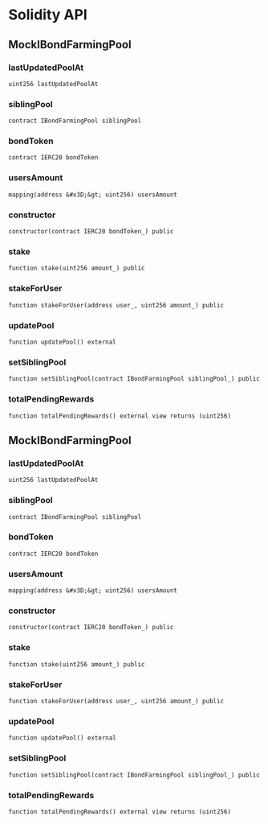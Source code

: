 # Solidity API

## MockIBondFarmingPool

### lastUpdatedPoolAt

```solidity
uint256 lastUpdatedPoolAt
```

### siblingPool

```solidity
contract IBondFarmingPool siblingPool
```

### bondToken

```solidity
contract IERC20 bondToken
```

### usersAmount

```solidity
mapping(address &#x3D;&gt; uint256) usersAmount
```

### constructor

```solidity
constructor(contract IERC20 bondToken_) public
```

### stake

```solidity
function stake(uint256 amount_) public
```

### stakeForUser

```solidity
function stakeForUser(address user_, uint256 amount_) public
```

### updatePool

```solidity
function updatePool() external
```

### setSiblingPool

```solidity
function setSiblingPool(contract IBondFarmingPool siblingPool_) public
```

### totalPendingRewards

```solidity
function totalPendingRewards() external view returns (uint256)
```

## MockIBondFarmingPool

### lastUpdatedPoolAt

```solidity
uint256 lastUpdatedPoolAt
```

### siblingPool

```solidity
contract IBondFarmingPool siblingPool
```

### bondToken

```solidity
contract IERC20 bondToken
```

### usersAmount

```solidity
mapping(address &#x3D;&gt; uint256) usersAmount
```

### constructor

```solidity
constructor(contract IERC20 bondToken_) public
```

### stake

```solidity
function stake(uint256 amount_) public
```

### stakeForUser

```solidity
function stakeForUser(address user_, uint256 amount_) public
```

### updatePool

```solidity
function updatePool() external
```

### setSiblingPool

```solidity
function setSiblingPool(contract IBondFarmingPool siblingPool_) public
```

### totalPendingRewards

```solidity
function totalPendingRewards() external view returns (uint256)
```

